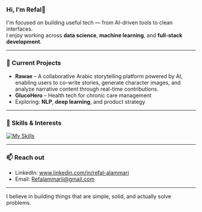 ### Hi, I’m Refal🌟

I'm focused on building useful tech — from AI-driven tools to clean interfaces.  
I enjoy working across **data science**, **machine learning**, and **full-stack development**.

---

### 🚧 Current Projects
- **Rawae** – A collaborative Arabic storytelling platform powered by AI, enabling users to co-write stories, generate character images, and analyze narrative content through real-time contributions.
- **GlucoHero** – Health tech for chronic care management
- Exploring: **NLP**, **deep learning**, and product strategy

---

### 🧩 Skills & Interests
[![My Skills](https://skillicons.dev/icons?i=py,js,html,css,dart,flask,flutter,tensorflow,pytorch,sklearn,fastapi,firebase,mysql,github,vscode,vercel,docker,figma,tailwind)](https://skillicons.dev)


---

### 📫 Reach out
- LinkedIn: www.linkedin.com/in/refal-alammari
- Email: Refalammarii@gmail.com

---

I believe in building things that are simple, solid, and actually solve problems.

<!---
Refalammari/Refalammari is a ✨ special ✨ repository because its `README.md` (this file) appears on your GitHub profile.
You can click the Preview link to take a look at your changes.
--->
